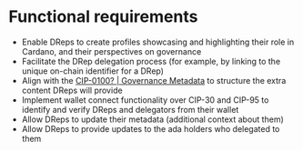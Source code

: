 # Functional requirements

* Enable DReps to create profiles showcasing and highlighting their role in Cardano, and their perspectives on governance
* Facilitate the DRep delegation process (for example, by linking to the unique on-chain identifier for a DRep)
* Align with the [CIP-0100? | Governance Metadata](https://github.com/cardano-foundation/CIPs/pull/556) to structure the extra content DReps will provide
* Implement wallet connect functionality over CIP-30 and CIP-95 to identify and verify DReps and delegators from their wallet
* Allow DReps to update their metadata (additional context about them)
* Allow DReps to provide updates to the ada holders who delegated to them
